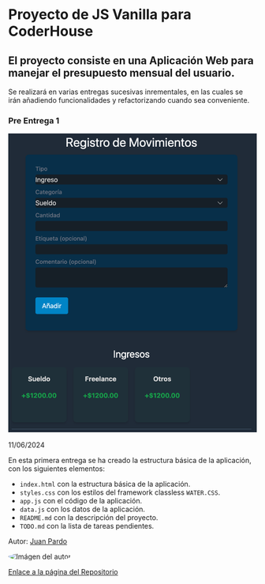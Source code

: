 # Proyecto de JS Vanilla para CoderHouse

## El proyecto consiste en una Aplicación Web para manejar el presupuesto mensual del usuario.

Se realizará en varias entregas sucesivas inrementales, en las cuales se irán añadiendo funcionalidades y refactorizando cuando sea conveniente.

### Pre Entrega 1

[//]: # (captura)

![Captura de la Pre Entrega 1](https://raw.githubusercontent.com/JuaniPardo/Budget/main/assets/images/Screen%20Pre-entrega1.png?token=GHSAT0AAAAAACOD2JWZRKXQAKYRBSKI7RIUZTGEM3Q)

11/06/2024

En esta primera entrega se ha creado la estructura básica de la aplicación, con los siguientes elementos:

- `index.html` con la estructura básica de la aplicación.
- `styles.css` con los estilos del framework classless `WATER.CSS`.
- `app.js` con el código de la aplicación.
- `data.js` con los datos de la aplicación.
- `README.md` con la descripción del proyecto.
- `TODO.md` con la lista de tareas pendientes.


[//]: # (### Entrega 2)


Autor: [Juan Pardo](https://github.com/JuaniPardo)


<img src="https://avatars.githubusercontent.com/u/118234203?v=4" alt="Imágen del autor" style="width:200px; height:200px; border-radius:50%;">


[Enlace a la página del Repositorio](https://github.com/JuaniPardo/Budget)

